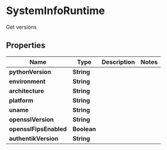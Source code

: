

# SystemInfoRuntime

Get versions

## Properties

| Name | Type | Description | Notes |
|------------ | ------------- | ------------- | -------------|
|**pythonVersion** | **String** |  |  |
|**environment** | **String** |  |  |
|**architecture** | **String** |  |  |
|**platform** | **String** |  |  |
|**uname** | **String** |  |  |
|**opensslVersion** | **String** |  |  |
|**opensslFipsEnabled** | **Boolean** |  |  |
|**authentikVersion** | **String** |  |  |



